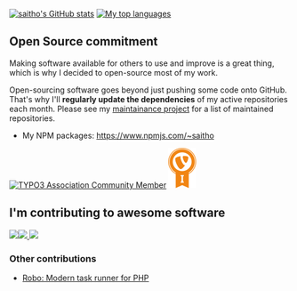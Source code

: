 [![saitho's GitHub stats](https://github-readme-stats.vercel.app/api?username=saitho&include_all_commits=true)](https://github.com/saitho?tab=repositories)
[![My top languages](https://github-readme-stats.vercel.app/api/top-langs/?username=saitho&hide=c%23,html,tex,c,c%2B%2B)](https://github.com/saitho?tab=repositories)

## Open Source commitment

Making software available for others to use and improve is a great thing, which is why I decided to open-source most of my work.

Open-sourcing software goes beyond just pushing some code onto GitHub. That's why I'll **regularly update the dependencies** of my active repositories each month. Please see my [maintainance project](https://github.com/saitho?tab=projects) for a list of maintained repositories.

* My NPM packages: https://www.npmjs.com/~saitho

[![TYPO3 Association Community Member](https://typo3.org/fileadmin/t3o_common_storage/images/badges/community_membership_badge_renderings/community_membership_badge_150x75.png "TYPO3 Association Community Member")](https://typo3.org/project/association/members)
[![TYPO3 CMS Certified Integrator](images/TCCI_bagde_small_preview.png "TYPO3 CMS Certified Integrator")](https://typo3.org/certification/integrator/certified-integrator-listing)

## I'm contributing to awesome software

<a align="left" href="https://github.com/go-gitea/gitea/pulls?q=is%3Apr+author%3Asaitho">
  <img align="left" src="https://github-readme-stats.vercel.app/api/pin/?username=go-gitea&repo=gitea" />
</a>
<a href="https://github.com/anuraghazra/github-readme-stats/pulls?q=is%3Apr+author%3Asaitho">
  <img src="https://github-readme-stats.vercel.app/api/pin/?username=anuraghazra&repo=github-readme-stats" />
</a>

<a align="left" href="https://github.com/semantic-release/semantic-release/pulls?q=is%3Apr+author%3Asaitho">
  <img src="https://github-readme-stats.vercel.app/api/pin/?username=semantic-release&repo=semantic-release" />
</a>

### Other contributions

* [Robo: Modern task runner for PHP](https://github.com/consolidation/Robo/pulls?q=is%3Apr+author%3Asaitho)

